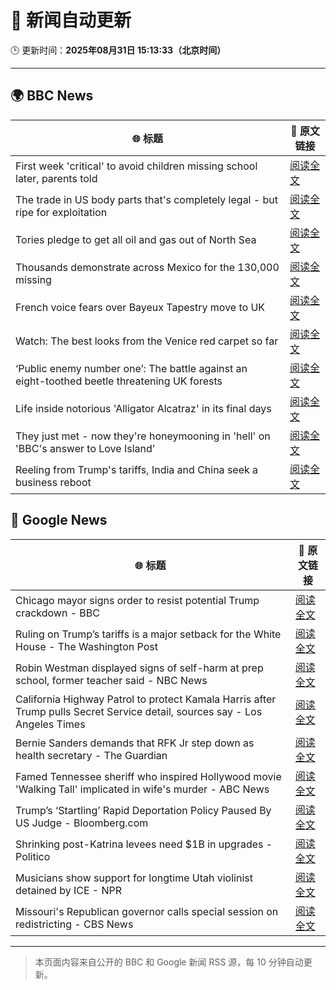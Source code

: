 # 🧠 新闻自动更新

🕒 更新时间：**2025年08月31日 15:13:33（北京时间）**

---

## 🌍 BBC News

| 🌐 标题 | 🔗 原文链接 |
|--------|-------------|
| First week 'critical' to avoid children missing school later, parents told | [阅读全文](https://www.bbc.com/news/articles/cg7jk3rr225o?at_medium=RSS&at_campaign=rss) |
| The trade in US body parts that's completely legal - but ripe for exploitation | [阅读全文](https://www.bbc.com/news/articles/ce83r56xwj7o?at_medium=RSS&at_campaign=rss) |
| Tories pledge to get all oil and gas out of North Sea | [阅读全文](https://www.bbc.com/news/articles/cp890n51684o?at_medium=RSS&at_campaign=rss) |
| Thousands demonstrate across Mexico for the 130,000 missing | [阅读全文](https://www.bbc.com/news/articles/ckg4rnr720yo?at_medium=RSS&at_campaign=rss) |
| French voice fears over Bayeux Tapestry move to UK | [阅读全文](https://www.bbc.com/news/articles/cev23vrzx0ro?at_medium=RSS&at_campaign=rss) |
| Watch: The best looks from the Venice red carpet so far | [阅读全文](https://www.bbc.com/news/videos/c9d0zz3145lo?at_medium=RSS&at_campaign=rss) |
| ‘Public enemy number one’: The battle against an eight-toothed beetle threatening UK forests | [阅读全文](https://www.bbc.com/news/articles/clyr8yml9rro?at_medium=RSS&at_campaign=rss) |
| Life inside notorious 'Alligator Alcatraz' in its final days | [阅读全文](https://www.bbc.com/news/articles/cwy3zel0r3go?at_medium=RSS&at_campaign=rss) |
| They just met - now they're honeymooning in 'hell' on 'BBC's answer to Love Island' | [阅读全文](https://www.bbc.com/news/articles/c9870nzz50eo?at_medium=RSS&at_campaign=rss) |
| Reeling from Trump's tariffs, India and China seek a business reboot | [阅读全文](https://www.bbc.com/news/articles/c0mlen3grx7o?at_medium=RSS&at_campaign=rss) |

## 📰 Google News

| 🌐 标题 | 🔗 原文链接 |
|--------|-------------|
| Chicago mayor signs order to resist potential Trump crackdown - BBC | [阅读全文](https://news.google.com/rss/articles/CBMiWkFVX3lxTFBKdXhwRTFobDE1ejZZeHpkdU5UVElvSkFmQnJucGs1UjBUVktPZkJacjRPcjNaR2VpQkp0eXo2Q0d5MXJBYWJqdV83cGZ5TkpFOURmbE5UTFlYQdIBX0FVX3lxTFBsY0liYlN2a0Y1Mm5wbDV0eUR4NGdqcjN0YnJDdnhxempVcXdQa014MGxmVDJHeXh5bDFYeUc0Q1Y4bGpKR0ZxLXlZZHFPTUNULXV4dkQ1ckRHMnlIM0xB?oc=5) |
| Ruling on Trump’s tariffs is a major setback for the White House - The Washington Post | [阅读全文](https://news.google.com/rss/articles/CBMiiwFBVV95cUxQWVhrTFFKY1hzS1VoLUI5Tm9FRkFQZ1MxS2FEUVdmWGFhcFk0N1lVYjU0Y01vZG5wNmFLMjBuZXRrYnNFLWtLSUl4bHRXdTZmYzdpQjhqdVBqTlJrZEpMYm1za24tM2MwVTZfV2V5Vml5ekw2c091V2xIUlpwalJQcUl6UUhQZzRwQjhN?oc=5) |
| Robin Westman displayed signs of self-harm at prep school, former teacher said - NBC News | [阅读全文](https://news.google.com/rss/articles/CBMilgFBVV95cUxNaGxwQ21uR2FVZ0F5a1VCM3dDUVBmTVJ6YXJweDJEaDg3dkNPb21fSm56TnQwaGtTUHh6LUdhd2MxYmpqNVhPSUsxWm91U18xdmlGT256UEx2WUlmVXJVd2szNi10bGI4cHBsLTVWRUR6alhtOTZVbmtHMFhaQlR0SmtmRWtZdXpKWjJaZDVaVTg4emtCSnfSAVZBVV95cUxPYU8wRTk0MW9fNy1RYS1BVXF6QnBETHNyY2ZGaVBtb0QySnY4bHAtTEZHZnJra0p0NkdFTkV4WjRxU01GWWpaNFNLTGtRdTItTkp3eWtsZw?oc=5) |
| California Highway Patrol to protect Kamala Harris after Trump pulls Secret Service detail, sources say - Los Angeles Times | [阅读全文](https://news.google.com/rss/articles/CBMihwFBVV95cUxQSDNDVmxmWWk5dF85WUdoTkJSelBQdUhQLVFub0hBWXVfQlF6U3dDbzkzS2htdmJSMHlLdGIzUWV3dFJ5WXN0dWJZQlFuUzNMaHR1NkxNb1c5MVB2bmEycmN4c3lZRkZqaXpPRjZHUmM5WWI1UjZrLWlRbnJSaVo0SDZ0MG5FVWs?oc=5) |
| Bernie Sanders demands that RFK Jr step down as health secretary - The Guardian | [阅读全文](https://news.google.com/rss/articles/CBMiggFBVV95cUxQbURJVXhzaHhiVFhXYUs3Z0UyZ0xJbGthX3B4SHloTVlvZjVHV21PbThUVWxOcVB1MWl5N3B3TnB2dWN3ZWR6MWdXU04yX3hWcnhJQkhvelhfR2hnU3pxd2xBZTBremZWVG1QNmMxMzdWaVhnZnJkOVJNZk5KSGhXZHl3?oc=5) |
| Famed Tennessee sheriff who inspired Hollywood movie 'Walking Tall' implicated in wife's murder - ABC News | [阅读全文](https://news.google.com/rss/articles/CBMipgFBVV95cUxNc25GSWpXWkNmTVBLTW5FdG9KeVZ6TVA4b053VFBwMHB4bGxtazBZVTQ5akxQRWVSTVdwd1RKcjhhVjBGTERqTXJKSXkzbmdFQVlpSTZlRXVtQTZ6RENFMHd1aXIwN1NXbjY3YmVJQkpHLXJKMi1IUkc4Ti1fYVBNVU8yV0VKUXhWOHhnVWZ6ZGt0WlRoQkZ0WloxYWNBY2VteVJ0M3pR0gGrAUFVX3lxTFBxU1RCLV9EUUVSbzZoSnVQV0Z5YUQ1RG1CdTlpbGxqSk9EYWZtYkVQTlNHbVg1RUd2SGJRVVRNNi11dXZlV0I0eEhDdDVBS2VoYWF4RFVGazU0enQ3OXFxYzlhSE9vZlowdTBuVXV4QkpRVHFqWkNPTjFOT2lDZk9peVJMQl9saFhyallJOTd2Z0duZ25rLUpPeFBwMG55d0dHbVh4R18tR3BDUQ?oc=5) |
| Trump’s ‘Startling’ Rapid Deportation Policy Paused By US Judge - Bloomberg.com | [阅读全文](https://news.google.com/rss/articles/CBMisgFBVV95cUxQNTBqRW1Oek5SNzdSRm50VTgzd3RYcm5PaHFjMGpMVDU3ZzRTSllNRURiZm1GaXdxQTVRQmVYdXZCdUlxRTI4Q1NCZlJiVklHUlJfQVdWVDdfRVlUc1BSQWkzSE9tMkdFUGhZSjBmZ0o3Y1hwal9qT0xGUzJRSHo4WGRNcXphOUZzdXFYYjhSeDlYYndXbjNWNXAwUlZxVW5FQ2JreGFUYXpjRU5melRoZzVB?oc=5) |
| Shrinking post-Katrina levees need $1B in upgrades - Politico | [阅读全文](https://news.google.com/rss/articles/CBMioAFBVV95cUxNSkFLTEVib3pmWEFuWDRKeVluQTJrSHhsLWlJcEpkcDRSWkhLcU1ISnlPa1V0RlZNVnQxa3lDVzJOMzZEaDR5VFcyV0V6RjNlUks0UHJWSWZOVldHSW9KMnloQzZ3TkdWdGJaWVdGSnZoZkFVMGwzZE8tOXhZcHdGS1RnUTBac1l1QTF6cDZXUW01T1pRWHVfNTB6TFM2alYx?oc=5) |
| Musicians show support for longtime Utah violinist detained by ICE - NPR | [阅读全文](https://news.google.com/rss/articles/CBMilgFBVV95cUxPQTdkSGJ1cFV2Y3lvVnlURlB4UVJ5S3ZRODZuaFRrV0hrdWM1dXJDTWVmaVdmZHcyZkx1OHRjVFRCVFhGTVlnQjcxdXlOM2J4eWlHd1VPYU00OTI4Uzl5Y2cxem90aUdfSkd0UTd0SWcySS1CazU1cXlFdnREYmRra091NDRBZW5Henk0YTlFTjZwT1pNbVE?oc=5) |
| Missouri's Republican governor calls special session on redistricting - CBS News | [阅读全文](https://news.google.com/rss/articles/CBMingFBVV95cUxPSE9rT19NbFJXN0JnQzhqUThSQTJtUzhxakllakFRN3E5bFhxZEs0TUN4bGt0MzFIUDNVSTlxUktJQjRxR3llSUMxcVZ0T1ZXUUN4OTRjUTFmdHFjbk91MGlHdF9SYVhRejZJelNUS0V0X3RNYkVHMHhwaXlhUWFaTUYxcjhGQk9wQXpqS1lFUElIZzVySmIya0dYcF95Z9IBowFBVV95cUxPNl95SnduRlBnek14eFZtb05fNm05OXNFS2ctTlh3aFotZS1PaHVWVklHZDVkRzVQaEhTWWljMzgzSFRoeHNlNGhmR0xweko0clFGeGdFUnNPc2ZSSnJCZ05xVUhqRWZoeWNqREZTTnNOSFdIelVfRHliLWZMcVYwUzlGMm1uazgwNVVTcW1WaVFHR29IM0hqblFxTUJ2NTVxZ3B3?oc=5) |

---
> 本页面内容来自公开的 BBC 和 Google 新闻 RSS 源，每 10 分钟自动更新。